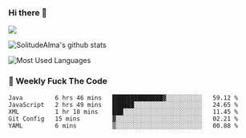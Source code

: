 ### Hi there 👋
<p>
  <a href="https://count.getloli.com/"><img src="https://count.getloli.com/get/@:solitudealma"></a>
</p>

![SolitudeAlma's github stats](https://github-readme-stats.vercel.app/api?username=solitudealma&show_icons=true&theme=radical)

![Most Used Languages](https://github-readme-stats.vercel.app/api/top-langs/?username=solitudealma&layout=compact&hide_border=true&theme=dark)
<!-- ![visitors](https://visitor-badge.glitch.me/badge?page_id=solitudealma.solitudealma.id) -->


### :dart: Weekly Fuck The Code

<!--START_SECTION:waka-->
```text
Java         6 hrs 46 mins   ██████████████▓░░░░░░░░░░   59.12 % 
JavaScript   2 hrs 49 mins   ██████░░░░░░░░░░░░░░░░░░░   24.65 % 
XML          1 hr 18 mins    ███░░░░░░░░░░░░░░░░░░░░░░   11.45 % 
Git Config   15 mins         ▓░░░░░░░░░░░░░░░░░░░░░░░░   02.21 % 
YAML         6 mins          ▒░░░░░░░░░░░░░░░░░░░░░░░░   00.88 % 
```
<!--END_SECTION:waka-->
